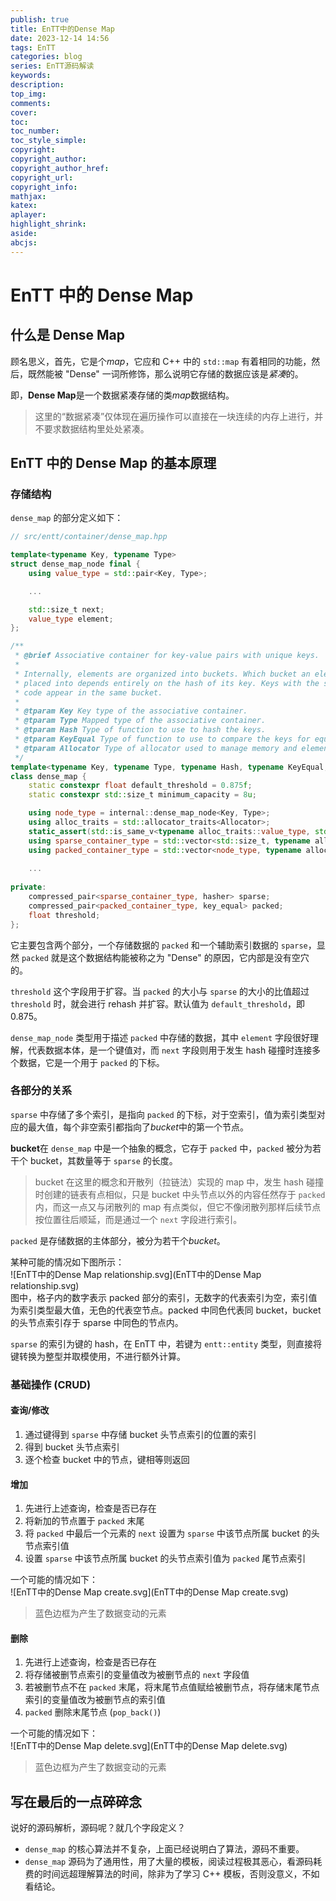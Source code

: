 ```yaml
---
publish: true
title: EnTT中的Dense Map
date: 2023-12-14 14:56
tags: EnTT
categories: blog
series: EnTT源码解读
keywords:
description:
top_img: 
comments:
cover: 
toc:
toc_number:
toc_style_simple:
copyright:
copyright_author:
copyright_author_href:
copyright_url:
copyright_info:
mathjax:
katex:
aplayer:
highlight_shrink:
aside:
abcjs:
---
```

# EnTT 中的 Dense Map
## 什么是 Dense Map
顾名思义，首先，它是个*map*，它应和 C++ 中的 `std::map` 有着相同的功能，然后，既然能被 "Dense" 一词所修饰，那么说明它存储的数据应该是*紧凑*的。

即，**Dense Map**是一个数据紧凑存储的类*map*数据结构。

> 这里的“数据紧凑”仅体现在遍历操作可以直接在一块连续的内存上进行，并不要求数据结构里处处紧凑。

## EnTT 中的 Dense Map 的基本原理
### 存储结构
`dense_map` 的部分定义如下：
```cpp
// src/entt/container/dense_map.hpp

template<typename Key, typename Type>
struct dense_map_node final {
    using value_type = std::pair<Key, Type>;

	...

    std::size_t next;
    value_type element;
};

/**
 * @brief Associative container for key-value pairs with unique keys.
 *
 * Internally, elements are organized into buckets. Which bucket an element is
 * placed into depends entirely on the hash of its key. Keys with the same hash
 * code appear in the same bucket.
 *
 * @tparam Key Key type of the associative container.
 * @tparam Type Mapped type of the associative container.
 * @tparam Hash Type of function to use to hash the keys.
 * @tparam KeyEqual Type of function to use to compare the keys for equality.
 * @tparam Allocator Type of allocator used to manage memory and elements.
 */
template<typename Key, typename Type, typename Hash, typename KeyEqual, typename Allocator>
class dense_map {
    static constexpr float default_threshold = 0.875f;
    static constexpr std::size_t minimum_capacity = 8u;

    using node_type = internal::dense_map_node<Key, Type>;
    using alloc_traits = std::allocator_traits<Allocator>;
    static_assert(std::is_same_v<typename alloc_traits::value_type, std::pair<const Key, Type>>, "Invalid value type");
    using sparse_container_type = std::vector<std::size_t, typename alloc_traits::template rebind_alloc<std::size_t>>;
    using packed_container_type = std::vector<node_type, typename alloc_traits::template rebind_alloc<node_type>>;
    
    ...
    
private:
    compressed_pair<sparse_container_type, hasher> sparse;
    compressed_pair<packed_container_type, key_equal> packed;
    float threshold;
};
```

它主要包含两个部分，一个存储数据的 `packed` 和一个辅助索引数据的 `sparse`，显然 `packed` 就是这个数据结构能被称之为 "Dense" 的原因，它内部是没有空穴的。

`threshold` 这个字段用于扩容。当 `packed` 的大小与 `sparse` 的大小的比值超过 `threshold` 时，就会进行 rehash 并扩容。默认值为 `default_threshold`，即 0.875。

`dense_map_node` 类型用于描述 `packed` 中存储的数据，其中 `element` 字段很好理解，代表数据本体，是一个键值对，而 `next` 字段则用于发生 hash 碰撞时连接多个数据，它是一个用于 `packed` 的下标。

### 各部分的关系
`sparse` 中存储了多个索引，是指向 `packed` 的下标，对于空索引，值为索引类型对应的最大值，每个非空索引都指向了*bucket*中的第一个节点。

**bucket**在 `dense_map` 中是一个抽象的概念，它存于 `packed` 中，`packed` 被分为若干个 bucket，其数量等于 `sparse` 的长度。

> bucket 在这里的概念和开散列（拉链法）实现的 map 中，发生 hash 碰撞时创建的链表有点相似，只是 bucket 中头节点以外的内容任然存于 `packed` 内，而这一点又与闭散列的 map 有点类似，但它不像闭散列那样后续节点按位置往后顺延，而是通过一个 `next` 字段进行索引。

`packed` 是存储数据的主体部分，被分为若干个*bucket*。

某种可能的情况如下图所示：  
![EnTT中的Dense Map relationship.svg](EnTT中的Dense Map relationship.svg)  
图中，格子内的数字表示 packed 部分的索引，无数字的代表索引为空，索引值为索引类型最大值，无色的代表空节点。packed 中同色代表同 bucket，bucket 的头节点索引存于 sparse 中同色的节点内。

`sparse` 的索引为键的 hash，在 EnTT 中，若键为 `entt::entity` 类型，则直接将键转换为整型并取模使用，不进行额外计算。

### 基础操作 (CRUD)
#### 查询/修改
1. 通过键得到 `sparse` 中存储 bucket 头节点索引的位置的索引
2. 得到 bucket 头节点索引
3. 逐个检查 bucket 中的节点，键相等则返回

#### 增加
1. 先进行上述查询，检查是否已存在
2. 将新加的节点置于 `packed` 末尾
3. 将 `packed` 中最后一个元素的 `next` 设置为 `sparse` 中该节点所属 bucket 的头节点索引值
4. 设置 `sparse` 中该节点所属 bucket 的头节点索引值为 `packed` 尾节点索引

一个可能的情况如下：  
![EnTT中的Dense Map create.svg](EnTT中的Dense Map create.svg)
> 蓝色边框为产生了数据变动的元素

#### 删除
1. 先进行上述查询，检查是否已存在
2. 将存储被删节点索引的变量值改为被删节点的 `next` 字段值
3. 若被删节点不在 `packed` 末尾，将末尾节点值赋给被删节点，将存储末尾节点索引的变量值改为被删节点的索引值
4. `packed` 删除末尾节点 (`pop_back()`)

一个可能的情况如下：  
![EnTT中的Dense Map delete.svg](EnTT中的Dense Map delete.svg)
> 蓝色边框为产生了数据变动的元素

## 写在最后的一点碎碎念
说好的源码解析，源码呢？就几个字段定义？
- `dense_map` 的核心算法并不复杂，上面已经说明白了算法，源码不重要。
- `dense_map` 源码为了通用性，用了大量的模板，阅读过程极其恶心，看源码耗费的时间远超理解算法的时间，除非为了学习 C++ 模板，否则没意义，不如看结论。